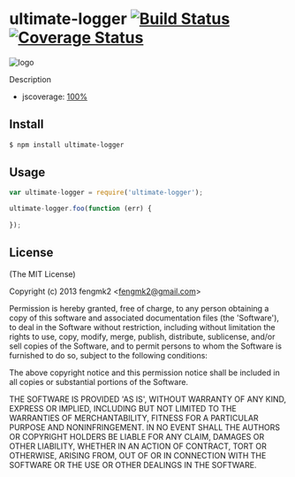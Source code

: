 ultimate-logger [![Build Status](https://secure.travis-ci.org/fengmk2/ultimate-logger.png)](http://travis-ci.org/fengmk2/ultimate-logger) [![Coverage Status](https://coveralls.io/repos/fengmk2/ultimate-logger/badge.png)](https://coveralls.io/r/fengmk2/ultimate-logger)
=======

![logo](https://raw.github.com/fengmk2/ultimate-logger/master/logo.png)

Description

* jscoverage: [100%](http://fengmk2.github.com/coverage/ultimate-logger.html)

## Install

```bash
$ npm install ultimate-logger
```

## Usage

```js
var ultimate-logger = require('ultimate-logger');

ultimate-logger.foo(function (err) {
  
});
```

## License 

(The MIT License)

Copyright (c) 2013 fengmk2 &lt;fengmk2@gmail.com&gt;

Permission is hereby granted, free of charge, to any person obtaining
a copy of this software and associated documentation files (the
'Software'), to deal in the Software without restriction, including
without limitation the rights to use, copy, modify, merge, publish,
distribute, sublicense, and/or sell copies of the Software, and to
permit persons to whom the Software is furnished to do so, subject to
the following conditions:

The above copyright notice and this permission notice shall be
included in all copies or substantial portions of the Software.

THE SOFTWARE IS PROVIDED 'AS IS', WITHOUT WARRANTY OF ANY KIND,
EXPRESS OR IMPLIED, INCLUDING BUT NOT LIMITED TO THE WARRANTIES OF
MERCHANTABILITY, FITNESS FOR A PARTICULAR PURPOSE AND NONINFRINGEMENT.
IN NO EVENT SHALL THE AUTHORS OR COPYRIGHT HOLDERS BE LIABLE FOR ANY
CLAIM, DAMAGES OR OTHER LIABILITY, WHETHER IN AN ACTION OF CONTRACT,
TORT OR OTHERWISE, ARISING FROM, OUT OF OR IN CONNECTION WITH THE
SOFTWARE OR THE USE OR OTHER DEALINGS IN THE SOFTWARE.
